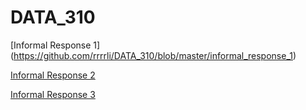 # DATA_310
[Informal Response 1] (https://github.com/rrrrli/DATA_310/blob/master/informal_response_1)

[Informal Response 2](https://github.com/rrrrli/DATA_310/blob/master/310_%20Informal%20response%20%232.pdf) 

[Informal Response 3](https://github.com/rrrrli/DATA_310/blob/master/Informal%20response%20%233.pdf) 
